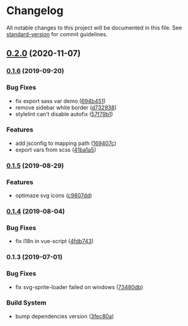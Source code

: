 # Changelog

All notable changes to this project will be documented in this file. See [standard-version](https://github.com/conventional-changelog/standard-version) for commit guidelines.

## [0.2.0](https://github.com/ntnyq/element-boilerplate/compare/v0.1.6...v0.2.0) (2020-11-07)

### [0.1.6](https://github.com/ntnyq/element-boilerplate/compare/v0.1.5...v0.1.6) (2019-09-20)


### Bug Fixes

* fix export sass var demo ([694b451](https://github.com/ntnyq/element-boilerplate/commit/694b451))
* remove sidebar white border ([d732938](https://github.com/ntnyq/element-boilerplate/commit/d732938))
* stylelint can't disable autofix ([57f79b1](https://github.com/ntnyq/element-boilerplate/commit/57f79b1))


### Features

* add jsconfig to mapping path ([169407c](https://github.com/ntnyq/element-boilerplate/commit/169407c))
* export vars from scss ([41ba1a5](https://github.com/ntnyq/element-boilerplate/commit/41ba1a5))

### [0.1.5](https://github.com/ntnyq/element-boilerplate/compare/v0.1.4...v0.1.5) (2019-08-29)


### Features

* optimaze svg icons ([c9807dd](https://github.com/ntnyq/element-boilerplate/commit/c9807dd))

### [0.1.4](https://github.com/ntnyq/element-boilerplate/compare/v0.1.3...v0.1.4) (2019-08-04)


### Bug Fixes

* fix i18n in vue-script ([4fdb743](https://github.com/ntnyq/element-boilerplate/commit/4fdb743))



### 0.1.3 (2019-07-01)


### Bug Fixes

* fix svg-sprite-loader failed on windows ([73480db](https://github.com/ntnyq/element-boilerplate/commit/73480db))


### Build System

* bump dependencies version ([3fec80a](https://github.com/ntnyq/element-boilerplate/commit/3fec80a))
